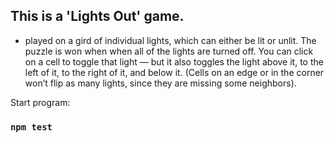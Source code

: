 ## This is a 'Lights Out' game.

- played on a gird of individual lights, which can either be lit or unlit. The puzzle is won when when all of the lights are turned off. You can click on a cell to toggle that light — but it also toggles the light above it, to the left of it, to the right of it, and below it. (Cells on an edge or in the corner won’t flip as many lights, since they are missing some neighbors).

Start program:

### `npm test`
